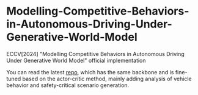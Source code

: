# Modelling-Competitive-Behaviors-in-Autonomous-Driving-Under-Generative-World-Model
ECCV[2024] "Modelling Competitive Behaviors in Autonomous Driving Under Generative World Model" official implementation

You can read the latest [repo](https://github.com/qiaoguanren/TrafficGamer/tree/main), which has the same backbone and is fine-tuned based on the actor-critic method, mainly adding analysis of vehicle behavior and safety-critical scenario generation.

